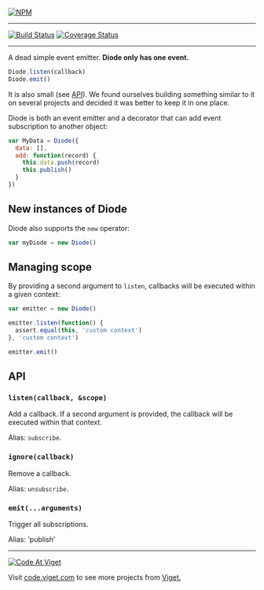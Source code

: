 [![NPM](https://nodei.co/npm/diode.png?compact=true)](https://npmjs.org/package/diode)

---

[![Build Status](https://travis-ci.org/vigetlabs/diode.png?branch=master)](https://travis-ci.org/vigetlabs/diode)
[![Coverage Status](https://coveralls.io/repos/vigetlabs/diode/badge.svg)](https://coveralls.io/r/vigetlabs/diode)

---

A dead simple event emitter. **Diode only has one event.**

```javascript
Diode.listen(callback)
Diode.emit()
```

It is also small (see [API](#api)). We found ourselves building
something similar to it on several projects and decided it was better
to keep it in one place.

Diode is both an event emitter and a decorator that can add event
subscription to another object:

```javascript
var MyData = Diode({
  data: [],
  add: function(record) {
    this.data.push(record)
    this.publish()
  }
})
```

## New instances of Diode

Diode also supports the `new` operator:

```javascript
var myDiode = new Diode()
```

## Managing scope

By providing a second argument to `listen`, callbacks will be executed
within a given context:

```javascript
var emitter = new Diode()

emitter.listen(function() {
  assert.equal(this, 'custom context')
}, 'custom context')

emitter.emit()
```


## API

### `listen(callback, &scope)`

Add a callback. If a second argument is provided, the callback will be
executed within that context.

Alias: `subscribe`.

### `ignore(callback)`

Remove a callback.

Alias: `unsubscribe`.

### `emit(...arguments)`

Trigger all subscriptions.

Alias: 'publish'

***

<a href="http://code.viget.com">
  <img src="http://code.viget.com/github-banner.png" alt="Code At Viget">
</a>

Visit [code.viget.com](http://code.viget.com) to see more projects from [Viget.](https://viget.com)
